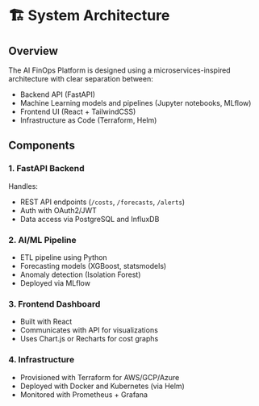 # 🏗️ System Architecture

## Overview
The AI FinOps Platform is designed using a microservices-inspired architecture with clear separation between:

- Backend API (FastAPI)
- Machine Learning models and pipelines (Jupyter notebooks, MLflow)
- Frontend UI (React + TailwindCSS)
- Infrastructure as Code (Terraform, Helm)

## Components

### 1. FastAPI Backend
Handles:
- REST API endpoints (`/costs`, `/forecasts`, `/alerts`)
- Auth with OAuth2/JWT
- Data access via PostgreSQL and InfluxDB

### 2. AI/ML Pipeline
- ETL pipeline using Python
- Forecasting models (XGBoost, statsmodels)
- Anomaly detection (Isolation Forest)
- Deployed via MLflow

### 3. Frontend Dashboard
- Built with React
- Communicates with API for visualizations
- Uses Chart.js or Recharts for cost graphs

### 4. Infrastructure
- Provisioned with Terraform for AWS/GCP/Azure
- Deployed with Docker and Kubernetes (via Helm)
- Monitored with Prometheus + Grafana

